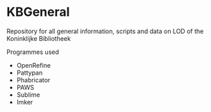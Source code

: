# KBGeneral
Repository for all general information, scripts and data on LOD of the Koninklijke Bibliotheek

Programmes used
* OpenRefine
* Pattypan
* Phabricator
* PAWS
* Sublime
* Imker 
